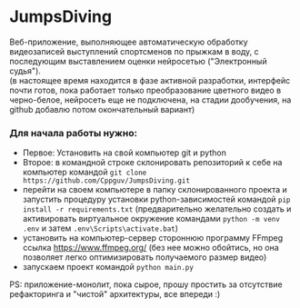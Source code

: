 # JumpsDiving
Веб-приложение, выполняющее автоматическую обработку видеозаписей выступлений спортсменов по прыжкам в воду, 
с последующим выставлением оценки нейросетью ("Электронный судья").  
(в настоящее время находится в фазе активной разработки, интерфейс почти готов, пока работает только преобразование
цветного видео в черно-белое, нейросеть еще не подключена, на стадии дообучения, на github добавлю потом окончательный
вариант)

### Для начала работы нужно:
- Первое: Установить на свой компьютер git и python
- Второе: в командной строке склонировать репозиторий к себе на компьютер
командой  ```git clone https://github.com/Cppguv/JumpsDiving.git```
- перейти на своем компьютере в папку склонированного проекта и запустить
процедуру установки python-зависимостей командой ```pip install -r requirements.txt```
(предварительно желательно создать и активировать виртуальное окружение 
командами ```python -m venv .env``` и затем ```.env\Scripts\activate.bat```)
- установить на компьютер-сервер стороннюю программу FFmpeg ссылка https://www.ffmpeg.org/ (без нее можно обойтись, но
она позволяет легко оптимизировать получаемого размер видео)
- запускаем проект командой ```python main.py```


PS: приложение-монолит, пока сырое, прошу простить за отсутствие рефакторинга и "чистой" архитектуры, все впереди :)